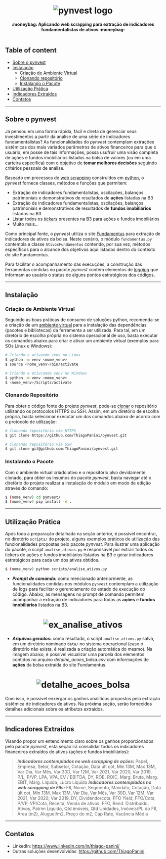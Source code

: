 <h1 align="center">
  <img src="https://i.imgur.com/dZbJrh1.png", alt="pynvest logo">
</h1>
<div align="center">
  <strong>:moneybag: Aplicando web scrapping para extração de indicadores fundamentalistas de ativos :moneybag:</strong>
</div>
<br/>

## Table of content

- [Sobre o pynvest](#sobre-o-pynvest)
- [Instalação](#instalação)
  - [Criação de Ambiente Virtual](#criação-de-ambiente-virtual)
  - [Clonando repositório](#clonando-repositório)
  - [Instalando o Pacote](#instalando-o-pacote)
- [Utilização Prática](#utilização-prática)
- [Indicadores Extraídos](#indicadores-extraídos)
- [Contatos](#contatos)

___

## Sobre o pynvest

Já pensou em uma forma rápida, fácil e direta de gerenciar seus investimentos a partir da análise de uma série de indicadores fundamentalistas? As funcionalidades do _pynvest_ contemplam extrações sistêmicas dos mais variados parâmetros de ativos financeiros para que o usuário, em posse de tais informações, possa usufruir uma visão completa de ações e fundos imobiliários listados na bolsa de valores (ou em uma carteira específica) com o objetivo de **tomar melhores decisões** seguindo critérios pessoais de análise.

Baseado em processos de [web scrapping](https://www.tecmundo.com.br/internet/215525-web-scraping-conheca-tecnica-coleta-dados.htm) construídos em [python](https://www.python.org/), o _pynvest_ fornece classes, métodos e funções que permitem:

* Extração de indicadores fundamentalistas, oscilações, balanços patrimoniais e demonstrativos de resultados de **ações** listadas na B3
* Extração de indicadores fundamentalistas, oscilações, balanços patrimoniais e demonstrativos de resultados de **fundos imobiliários** listados na B3
* Listar todos os [_tickers_](https://carteirasa.com.br/ticker-entenda-o-que-e-e-como-funciona-o-codigo-das-acoes-na-b3/) presentes na B3 para ações e fundos imobiliários
* Muito mais...

Como principal fonte, o _pynvest_ utiliza o site [Fundamentus](https://www.fundamentus.com.br/index.php) para extração de indicadores de ativos da bolsa. Neste cenário, o módulo `fundamentus.py` contempla a classe `AtivosFundamentus` contendo, por sua vez, métodos específicos para o alcance dos objetivos aqui listados dentro do contexto do site Fundamentus.

Para facilitar o acompanhamento das execuções, a construção das ferramentas contidas no pacote _pynvest_ contém elementos de [_logging_](https://docs.python.org/pt-br/3/howto/logging.html) que informam ao usuário o status de alguns pontos estratégicos dos códigos.

___

## Instalação

### Criação de Ambiente Virtual
Seguindo as boas práticas de consumo de soluções python, recomenda-se a criação de um [ambiente virtual](https://docs.python.org/pt-br/3/tutorial/venv.html) para a instalação das dependências (pacotes e bibliotecas) da ferramenta a ser utilizada. Para tal, em um diretório de escolha própria no sistema operacional de uso, basta executar os comandos abaixo para criar e ativar um ambiente virtual (exemplos para SOs Linux e Windows):

```bash
# Criando e ativando venv no Linux
$ python -m venv <nome_venv>
$ source <nome_venv>/bin/activate

# Criando e ativcando venv no Windows
$ python -m venv <nome_venv>
$ <nome_venv>/Scripts/activate
```

### Clonando Repositório
Para obter o código fonte do projeto _pynvest_, pode-se [clonar](https://www.gitkraken.com/learn/git/git-clone) o repositório utilizando os protocolos HTTPS ou SSH. Assim, em um diretório de escolha própria, basta selecionar executar um dos comandos abaixo de acordo com o protocolo de utilização:

```bash
# Clonando repositório via HTTPS
$ git clone https://github.com/ThiagoPanini/pynvest.git

# Clonando repositório via SSH
$ git clone git@github.com:ThiagoPanini/pynvest.git
```

### Instalando o Pacote
Com o ambiente virtual criado ativo e o repositório alvo devidamente clonado, para obter os insumos do pacote _pynvest_, basta navegar até o diretório do projeto realizar a instalação do módulo em modo de edição através do comando:

```bash
$ (nome_venv) cd pynvest/
$ (nome_venv) pip install -e .
```
___

## Utilização Prática
Após toda a preparação detalhada na seção anterior, é possível encontrar, no diretório `scripts/` do projeto, alguns exemplos práticos de utilização das funcionalidades propostas pelo pacote _pynvest_. Para ilustrar uma aplicação do pacote, o script `analise_ativos.py` é responsável por extrair todos os tickers de ações e fundos imobiliários listados na B3 e gerar indicadores estratégicos para cada um dos ativos obtidos.

```bash
$ (nome_venv) python scripts/analise_ativos.py
```

* **_Prompt de comando:_** como mencionado anteriormente, as funcionalidades contidas nos módulos `pynvest` contemplam a utilização de logs para facilitar o gerenciamento do estado de execução do código. Abaixo, as mensagens no prompt de comando permitem acompanhar a extração de indicadores para todas as **ações** e **fundos imobiliários** listados na B3.
<h1 align="center">
  <img src="https://i.imgur.com/Pokg1cH.png", alt="ex_analise_ativos">
</h1>

* **_Arquivos gerados:_** como resultado, o script `analise_ativos.py` salva, em um diretório nominado `data/` no sistema operacional (caso o diretório não exista, é realizada a criação automática do mesmo). Na imagem abaixo, é possível visualizar uma parcela dos elementos contidos no arquivo *detalhe_acoes_bolsa.csv* com informações de **ações** da bolsa extraída do site Fundamentus.
<h1 align="center">
  <img src="https://i.imgur.com/epCn7Bh.png", alt="detalhe_acoes_bolsa">
</h1>

Com isso, é possível enxergar os ganhos analíticos propostos pela extração sistêmica de indicadores de ativos. Na próxima seção, serão fornecidos detalhes adicionais sobre os atributos extraídos.
___

## Indicadores Extraídos
Visando propor um entendimento claro sobre os ganhos proporcionados pelo pacote _pynvest_, esta seção irá consolidar todos os indicadores financeiros extraídos de ativos (ações e fundos imobiliários):

> **_Indicadores contemplados no web scrapping de ações:_** Papel, Empresa, Setor,	Subsetor,	Cotação,	Data últ cot,	Min 13M,	Max 13M,	Var Dia,	Var Mês,	Var 30D,	Var 12M,	Var 2021,	Var 2020,	Var 2019,	P/L,	P/VP,	LPA,	VPA,	EV / EBITDA,	DY,	ROE,	ROIC,	Marg. Bruta,	Marg. EBIT,	Marg. Líquida,	Lucro Líquido
> **_Indicadores contemplados no web scrapping de FIIs:_** FII,	Nome,	Segmento,	Mandato,	Cotação,	Data últ cot,	Min 13M,	Max 13M,	Var Dia,	Var Mês,	Var 30D,	Var 12M,	Var 2021,	Var 2020,	Var 2019,	DY,	Dividendo/cota,	FFO Yield,	FFO/Cota,	P/VP,	VP/Cota,	Receita,	Venda de ativos,	FFO,	Rend. Distribuído,	Ativos,	Patrim Líquido,	Qtd imóveis,	Qtd Unidades,	Imóveis/PL do FII,	Área (m2),	Aluguel/m2,	Preço do m2,	Cap Rate,	Vacância Média

___

## Contatos

* LinkedIn: https://www.linkedin.com/in/thiago-panini/
* Outras soluções desenvolvidas: https://github.com/ThiagoPanini
